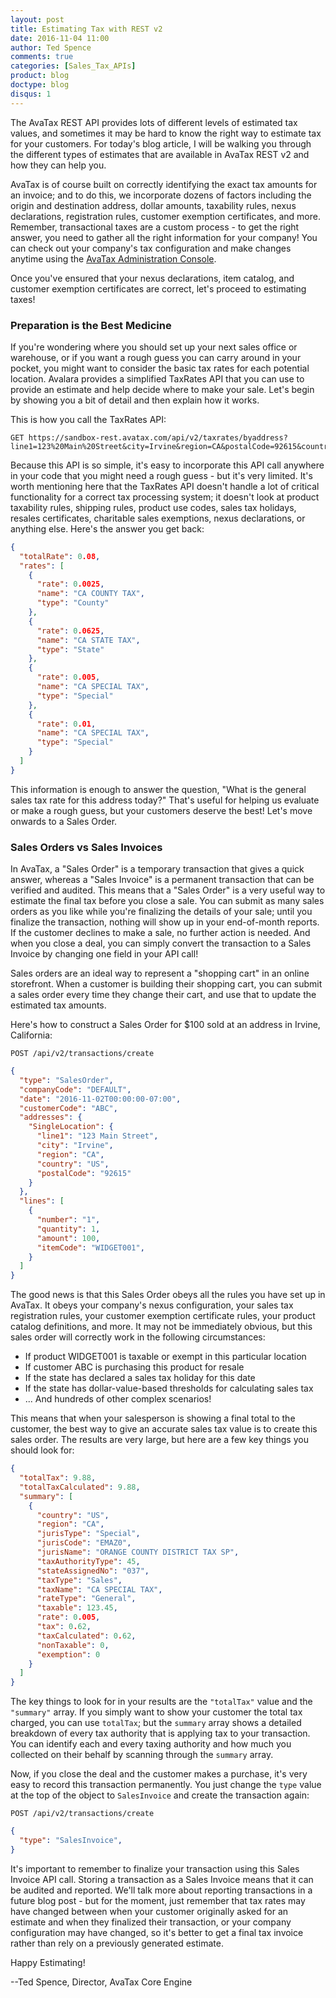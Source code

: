 ```yaml
---
layout: post
title: Estimating Tax with REST v2
date: 2016-11-04 11:00
author: Ted Spence
comments: true
categories: [Sales_Tax_APIs]
product: blog
doctype: blog
disqus: 1
---
```


The AvaTax REST API provides lots of different levels of estimated tax values, and sometimes it may be hard to know the right way to estimate tax for your customers.  For today's blog article, I will be walking you through the different types of estimates that are available in AvaTax REST v2 and how they can help you.

AvaTax is of course built on correctly identifying the exact tax amounts for an invoice; and to do this, we incorporate dozens of factors including the origin and destination address, dollar amounts, taxability rules,  nexus declarations, registration rules, customer exemption certificates, and more.  Remember, transactional taxes are a custom process - to get the right answer, you need to gather all the right information for your company!  You can check out your company's tax configuration and make changes anytime using the <a href="https://admin-avatax.avalara.net">AvaTax Administration Console</a>.

Once you've ensured that your nexus declarations, item catalog, and customer exemption certificates are correct, let's proceed to estimating taxes!

<h3>Preparation is the Best Medicine</h3>

If you're wondering where you should set up your next sales office or warehouse, or if you want a rough guess you can carry around in your pocket, you might want to consider the basic tax rates for each potential location.  Avalara provides a simplified TaxRates API that you can use to provide an estimate and help decide where to make your sale.  Let's begin by showing you a bit of detail and then explain how it works.

This is how you call the TaxRates API:

```
GET https://sandbox-rest.avatax.com/api/v2/taxrates/byaddress?line1=123%20Main%20Street&city=Irvine&region=CA&postalCode=92615&country=US
```

Because this API is so simple, it's easy to incorporate this API call anywhere in your code that you might need a rough guess - but it's very limited.  It's worth mentioning here that the TaxRates API doesn't handle a lot of critical functionality for a correct tax processing system; it doesn't look at product taxability rules, shipping rules, product use codes, sales tax holidays, resales certificates, charitable sales exemptions, nexus declarations, or anything else.  Here's the answer you get back:

```json
{
  "totalRate": 0.08,
  "rates": [
    {
      "rate": 0.0025,
      "name": "CA COUNTY TAX",
      "type": "County"
    },
    {
      "rate": 0.0625,
      "name": "CA STATE TAX",
      "type": "State"
    },
    {
      "rate": 0.005,
      "name": "CA SPECIAL TAX",
      "type": "Special"
    },
    {
      "rate": 0.01,
      "name": "CA SPECIAL TAX",
      "type": "Special"
    }
  ]
}
```

This information is enough to answer the question, "What is the general sales tax rate for this address today?"  That's useful for helping us evaluate or make a rough guess, but your customers deserve the best!  Let's move onwards to a Sales Order. 

<h3>Sales Orders vs Sales Invoices</h3>

In AvaTax, a "Sales Order" is a temporary transaction that gives a quick answer, whereas a "Sales Invoice" is a permanent transaction that can be verified and audited.  This means that a "Sales Order" is a very useful way to estimate the final tax before you close a sale.  You can submit as many sales orders as you like while you're finalizing the details of your sale; until you finalize the transaction, nothing will show up in your end-of-month reports.  If the customer declines to make a sale, no further action is needed.  And when you close a deal, you can simply convert the transaction to a Sales Invoice by changing one field in your API call!

Sales orders are an ideal way to represent a "shopping cart" in an online storefront.  When a customer is building their shopping cart, you can submit a sales order every time they change their cart, and use that to update the estimated tax amounts.

Here's how to construct a Sales Order for $100 sold at an address in Irvine, California:

`POST /api/v2/transactions/create`

```json
{
  "type": "SalesOrder",
  "companyCode": "DEFAULT",
  "date": "2016-11-02T00:00:00-07:00",
  "customerCode": "ABC",
  "addresses": {
    "SingleLocation": {
      "line1": "123 Main Street",
      "city": "Irvine",
      "region": "CA",
      "country": "US",
      "postalCode": "92615"
    }
  },
  "lines": [
    {
      "number": "1",
      "quantity": 1,
      "amount": 100,
      "itemCode": "WIDGET001",
    }
  ]
}
```

The good news is that this Sales Order obeys all the rules you have set up in AvaTax.  It obeys your company's nexus configuration, your sales tax registration rules, your customer exemption certificate rules, your product catalog definitions, and more.  It may not be immediately obvious, but this sales order will correctly work in the following circumstances:

<ul class="normal">
    <li>If product WIDGET001 is taxable or exempt in this particular location</li>
    <li>If customer ABC is purchasing this product for resale</li>
    <li>If the state has declared a sales tax holiday for this date</li>
    <li>If the state has dollar-value-based thresholds for calculating sales tax</li>
    <li>... And hundreds of other complex scenarios!</li>
</ul>

This means that when your salesperson is showing a final total to the customer, the best way to give an accurate sales tax value is to create this sales order.  The results are very large, but here are a few key things you should look for:

```json
{
  "totalTax": 9.88,
  "totalTaxCalculated": 9.88,
  "summary": [
    {
      "country": "US",
      "region": "CA",
      "jurisType": "Special",
      "jurisCode": "EMAZ0",
      "jurisName": "ORANGE COUNTY DISTRICT TAX SP",
      "taxAuthorityType": 45,
      "stateAssignedNo": "037",
      "taxType": "Sales",
      "taxName": "CA SPECIAL TAX",
      "rateType": "General",
      "taxable": 123.45,
      "rate": 0.005,
      "tax": 0.62,
      "taxCalculated": 0.62,
      "nonTaxable": 0,
      "exemption": 0
    }
  ]
}
```

The key things to look for in your results are the `"totalTax"` value and the `"summary"` array.  If you simply want to show your customer the total tax charged, you can use `totalTax`; but the `summary` array shows a detailed breakdown of every tax authority that is applying tax to your transaction.  You can identify each and every taxing authority and how much you collected on their behalf by scanning through the `summary` array.

Now, if you close the deal and the customer makes a purchase, it's very easy to record this transaction permanently.  You just change the `type` value at the top of the object to `SalesInvoice` and create the transaction again:

`POST /api/v2/transactions/create`

```json
{
  "type": "SalesInvoice",
}
```

It's important to remember to finalize your transaction using this Sales Invoice API call.  Storing a transaction as a Sales Invoice means that it can be audited and reported.  We'll talk more about reporting transactions in a future blog post - but for the moment, just remember that tax rates may have changed between when your customer originally asked for an estimate and when they finalized their transaction, or your company configuration may have changed, so it's better to get a final tax invoice rather than rely on a previously generated estimate.

Happy Estimating!

--Ted Spence, Director, AvaTax Core Engine
